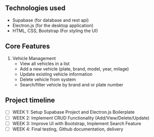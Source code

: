 ## Technologies used
- Supabase (for database and rest api)
- Electron.js (for the desktop application)
- HTML, CSS, Bootstrap (For styling the UI)

## Core Features
1. Vehicle Management
   - View all vehicles in a list
   - Add a new vehicle (plate, brand, model, year, milage)
   - Update existing vehicle information
   - Delete vehicle from system
   - Search/filter vehicle by brand and or plate number


## Project timeline
- [ ] WEEK 1: Setup Supabase Project and Electron.js Boilerplate
- [ ] WEEK 2: Implement CRUD Functionality (Add/View/Delete/Update)
- [ ] WEEK 3: Improve UI with Bootstrap, Implement Search Feature
- [ ] WEEK 4: Final testing, Github documentation, delivery
